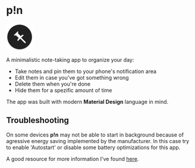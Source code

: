 # p!n
![App Icon](app/src/main/res/mipmap-hdpi/ic_launcher.png)

A minimalistic note-taking app to organize your day:

* Take notes and pin them to your phone's notification area
* Edit them in case you've got something wrong
* Delete them when you're done
* Hide them for a spezific amount of time

The app was built with modern __Material Design__ language in mind.

## Troubleshooting

On some devices __p!n__ may not be able to start in background because of agressive energy saving implemented by the manufacturer.
In this case try to enable 'Autostart' or disable some battery optimizations for this app.

A good resource for more information I've found [here](https://dontkillmyapp.com/).

